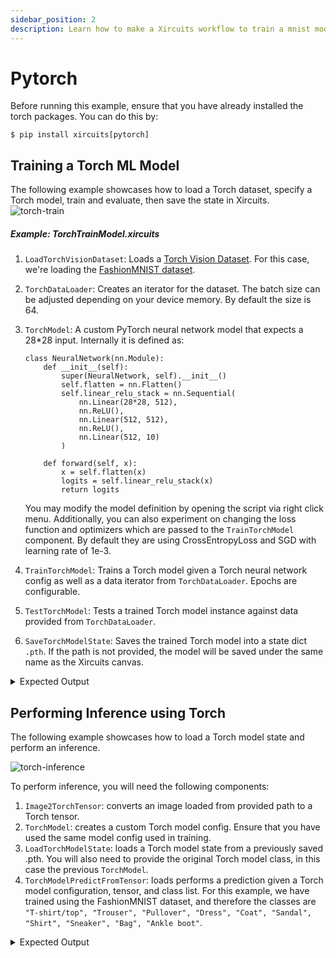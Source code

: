 ```yaml
---
sidebar_position: 2
description: Learn how to make a Xircuits workflow to train a mnist model in Pytorch, save the weights, then perform inference using the saved weights.
---
```


# Pytorch

Before running this example, ensure that you have already installed the torch packages. You can do this by:

```
$ pip install xircuits[pytorch]
```
## Training a Torch ML Model

The following example showcases how to load a Torch dataset, specify a Torch model, train and evaluate, then save the state in Xircuits.
![torch-train](/img/docs/examples/computer-vision/torch-train.png)
##### Example: TorchTrainModel.xircuits


1. `LoadTorchVisionDataset`: Loads a [Torch Vision Dataset](https://pytorch.org/vision/stable/datasets.html). For this case, we're loading the [FashionMNIST dataset](https://pytorch.org/vision/stable/generated/torchvision.datasets.FashionMNIST.html#torchvision.datasets.FashionMNIST).  
2. `TorchDataLoader`: Creates an iterator for the dataset. The batch size can be adjusted depending on your device memory. By default the size is 64.
3. `TorchModel`: A custom PyTorch neural network model that expects a 28*28 input. Internally it is defined as:
    ```
    class NeuralNetwork(nn.Module):
        def __init__(self):
            super(NeuralNetwork, self).__init__()
            self.flatten = nn.Flatten()
            self.linear_relu_stack = nn.Sequential(
                nn.Linear(28*28, 512),
                nn.ReLU(),
                nn.Linear(512, 512),
                nn.ReLU(),
                nn.Linear(512, 10)
            )

        def forward(self, x):
            x = self.flatten(x)
            logits = self.linear_relu_stack(x)
            return logits
    ```
    You may modify the model definition by opening the script via right click menu. Additionally, you can also experiment on changing the loss function and optimizers which are passed to the `TrainTorchModel` component. By default they are using CrossEntropyLoss and SGD with learning rate of 1e-3.

4. `TrainTorchModel`: Trains a Torch model given a Torch neural network config as well as a data iterator from `TorchDataLoader`. Epochs are configurable.
5. `TestTorchModel`: Tests a trained Torch model instance against data provided from `TorchDataLoader`. 
6. `SaveTorchModelState`: Saves the trained Torch model into a state dict `.pth`. If the path is not provided, the model will be saved under the same name as the Xircuits canvas.

<details>
<summary>Expected Output</summary>
<code>

    ======================================
    __   __  ___                _ _
    \ \  \ \/ (_)_ __ ___ _   _(_) |_ ___
    \ \  \  /| | '__/ __| | | | | __/ __|
    / /  /  \| | | | (__| |_| | | |_\__ \
    /_/  /_/\_\_|_|  \___|\__,_|_|\__|___/

    ======================================

    Xircuits is running...

    
    Executing: LoadTorchVisionDataset
    Downloading FashionMNIST to data

    Executing: TorchDataLoader
    Shape of X [N, C, H, W]: torch.Size([64, 1, 28, 28])
    Shape of y: torch.Size([64]) torch.int64

    Executing: TorchModel
    Using cpu device
    NeuralNetwork(
    (flatten): Flatten(start_dim=1, end_dim=-1)
    (linear_relu_stack): Sequential(
        (0): Linear(in_features=784, out_features=512, bias=True)
        (1): ReLU()
        (2): Linear(in_features=512, out_features=512, bias=True)
        (3): ReLU()
        (4): Linear(in_features=512, out_features=10, bias=True)
    )
    )

    Executing: TrainTorchModel
    Using cpu device

    Epoch 1
    -------------------------------
    loss: 2.298100  [    0/60000]
    loss: 2.294125  [ 6400/60000]
    loss: 2.274020  [12800/60000]
    loss: 2.263388  [19200/60000]
    loss: 2.250272  [25600/60000]
    loss: 2.205179  [32000/60000]
    loss: 2.225069  [38400/60000]
    loss: 2.186872  [44800/60000]
    loss: 2.180459  [51200/60000]
    loss: 2.145460  [57600/60000]

    Epoch 2
    -------------------------------
    loss: 2.157059  [    0/60000]
    loss: 2.150169  [ 6400/60000]
    loss: 2.091775  [12800/60000]
    loss: 2.104574  [19200/60000]
    loss: 2.052130  [25600/60000]
    loss: 1.982857  [32000/60000]
    loss: 2.017010  [38400/60000]
    loss: 1.938391  [44800/60000]
    loss: 1.943105  [51200/60000]
    loss: 1.860412  [57600/60000]

    Epoch 3
    -------------------------------
    loss: 1.902195  [    0/60000]
    loss: 1.868288  [ 6400/60000]
    loss: 1.757673  [12800/60000]
    loss: 1.796579  [19200/60000]
    loss: 1.678521  [25600/60000]
    loss: 1.632160  [32000/60000]
    loss: 1.656519  [38400/60000]
    loss: 1.565977  [44800/60000]
    loss: 1.594191  [51200/60000]
    loss: 1.476008  [57600/60000]

    Executing: TestTorchModel
    Using cpu device
    Test Error: 
    Accuracy: 63.3%, Avg loss: 1.502265 


    Executing: SaveTorchModelState
    Saved PyTorch Model State to examples/TorchTrainModel.pth

    Finish Executing
</code>
</details>



## Performing Inference using Torch

The following example showcases how to load a Torch model state and perform an inference.

![torch-inference](/img/docs/examples/computer-vision/torch-inference.png)

To perform inference, you will need the following components:

1. `Image2TorchTensor`: converts an image loaded from provided path to a Torch tensor.
2. `TorchModel`: creates a custom Torch model config. Ensure that you have used the same model config used in training.
3. `LoadTorchModelState`: loads a Torch model state from a previously saved .pth. You will also need to provide the original Torch model class, in this case the previous `TorchModel`.
4. `TorchModelPredictFromTensor`: loads performs a prediction given a Torch model configuration, tensor, and class list. For this example, we have trained using the FashionMNIST dataset, and therefore the classes are `"T-shirt/top", "Trouser", "Pullover", "Dress", "Coat", "Sandal", "Shirt", "Sneaker", "Bag", "Ankle boot"`.


<details>
<summary>Expected Output</summary>
<code>

    ======================================
    __   __  ___                _ _
    \ \  \ \/ (_)_ __ ___ _   _(_) |_ ___
    \ \  \  /| | '__/ __| | | | | __/ __|
    / /  /  \| | | | (__| |_| | | |_\__ \
    /_/  /_/\_\_|_|  \___|\__,_|_|\__|___/

    ======================================

    Xircuits is running...


    Executing: Image2TorchTensor
    Size of the Original image:  (11667, 13610)
    Size of the image after resize:  (28, 28)
    Size of the tensor:  torch.Size([1, 28, 28])

    Executing: TorchModel
    Using cpu device
    NeuralNetwork(
    (flatten): Flatten(start_dim=1, end_dim=-1)
    (linear_relu_stack): Sequential(
        (0): Linear(in_features=784, out_features=512, bias=True)
        (1): ReLU()
        (2): Linear(in_features=512, out_features=512, bias=True)
        (3): ReLU()
        (4): Linear(in_features=512, out_features=10, bias=True)
    )
    )

    Executing: LoadTorchModelState
    Using cpu device

    Executing: TorchModelPredictFromTensor
    Using cpu device
    Predicted: "Shirt"

    Finish Executing
</code>
</details>